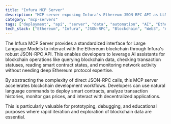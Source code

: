 ```yaml
---
title: "Infura MCP Server"
description: "MCP server exposing Infura's Ethereum JSON-RPC API as LLM tools for blockchain development and interaction."
category: "mcp-servers"
tags: ["deployment", "api", "server", "data", "automation", "AI", "Ethereum", "smart contracts", "decentralized applications"]
tech_stack: ["Ethereum", "Infura", "JSON-RPC", "Blockchain", "Web3", "AI assistants"]
---
```


The Infura MCP Server provides a standardized interface for Large Language Models to interact with the Ethereum blockchain through Infura's robust JSON-RPC API. This enables developers to leverage AI assistants for blockchain operations like querying blockchain data, checking transaction statuses, reading smart contract states, and monitoring network activity without needing deep Ethereum protocol expertise.

By abstracting the complexity of direct JSON-RPC calls, this MCP server accelerates blockchain development workflows. Developers can use natural language commands to deploy smart contracts, analyze transaction histories, monitor gas prices, and interact with decentralized applications. 

This is particularly valuable for prototyping, debugging, and educational purposes where rapid iteration and exploration of blockchain data are essential.